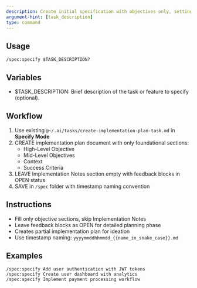 ```yaml
---
description: Create initial specification with objectives only, setting up feedback blocks for detailed planning phase.
argument-hint: [task_description]
type: command
---
```


## Usage

`/spec:specify $TASK_DESCRIPTION?`

## Variables

- $TASK_DESCRIPTION: Brief description of the task or feature to specify (optional).

## Workflow

1. Use existing `@~/.ai/tasks/create-implementation-plan-task.md` in **Specify Mode**
2. CREATE implementation plan document with only foundational sections:
   - High-Level Objective
   - Mid-Level Objectives
   - Context
   - Success Criteria
3. LEAVE Implementation Notes section empty with feedback blocks in OPEN status
4. SAVE in `/spec` folder with timestamp naming convention

## Instructions

- Fill only objective sections, skip Implementation Notes
- Leave feedback blocks as OPEN for detailed planning phase
- Creates partial implementation plan for ideation
- Use timestamp naming: `yyyymmddhhmmdd_{{name_in_snake_case}}.md`

## Examples

```plain
/spec:specify Add user authentication with JWT tokens
/spec:specify Create user dashboard with analytics
/spec:specify Implement payment processing workflow
```
